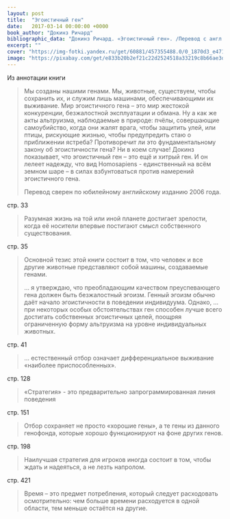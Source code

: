 ```yaml
---
layout: post
title:  "Эгоистичный ген"
date:   2017-03-14 00:00:00 +0000
book_author: "Докинз Ричард"
bibliographic_data: "Докинз Ричард. «Эгоистичный ген». /Перевод с англ. Н. Фоминой/ М.: АСТ:CORPUS – 2013 г., 513 с."
excerpt: ""
cover: "https://img-fotki.yandex.ru/get/60881/457355488.0/0_1870d3_e4719f64_orig.jpg"
image: "https://pixabay.com/get/e833b20b2ef21c22d2524518a33219c8b66ae3d110b0154792f5c97a/dna-163466_1280.jpg"
---
```


Из аннотации книги

> Мы созданы нашими генами. Мы, животные, существуем, чтобы сохранить их, и служим лишь машинами, обеспечивающими их выживание. Мир эгоистичного гена – это мир жестокой конкуренции, безжалостной эксплуатации и обмана. Ну а как же акты альтруизма, наблюдаемые в природе: пчёлы, совершающие самоубийство, когда они жалят врага, чтобы защитить улей, или птицы, рискующие жизнью, чтобы предупредить стаю о приближении ястреба? Противоречит ли это фундаментальному закону об эгоистичности гена? Ни в коем случае! Докинз показывает, что эгоистичный ген – это ещё и хитрый ген. И он лелеет надежду, что вид Homosapiens - единственный на всём земном шаре – в силах взбунтоваться против намерений эгоистичного гена. 
>
> Перевод сверен по юбилейному английскому изданию 2006 года.

стр. 33

> Разумная жизнь на той или иной планете достигает зрелости, когда её носители впервые постигают смысл собственного существования.

стр. 35

> Основной тезис этой книги состоит в том, что человек и все другие животные представляют собой машины, создаваемые генами. 
>
> … я утверждаю, что преобладающим качеством преуспевающего гена должен быть безжалостный эгоизм. Генный эгоизм обычно даёт начало эгоистичности в поведении индивидуума. Однако, … при некоторых особых обстоятельствах ген способен лучше всего достигать собственных эгоистичных целей, поощряя ограниченную форму альтруизма на уровне индивидуальных животных.

стр. 41

> … естественный отбор означает дифференциальное выживание «наиболее приспособленных».

стр. 128

> «Стратегия» - это предварительно запрограммированная линия поведения

стр. 151

> Отбор сохраняет не просто «хорошие гены», а те гены из данного генофонда, которые хорошо функционируют на фоне других генов.

стр. 198

> Наилучшая стратегия для игроков иногда состоит в том, чтобы ждать и надеяться, а не лезть напролом.

стр. 421

> Время – это предмет потребления, который следует расходовать осмотрительно: чем больше времени расходуется в одной области, тем меньше остаётся на другие.
